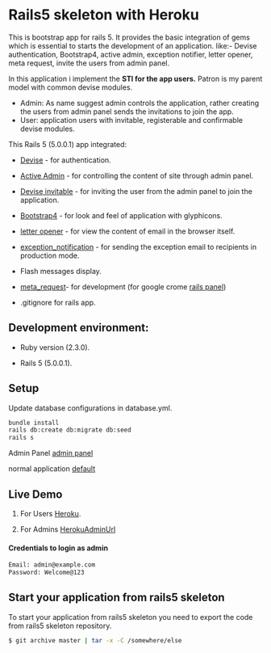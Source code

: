 # Rails5 skeleton with Heroku

This is bootstrap app for rails 5. It provides the basic integration of gems which is essential to starts the development of an application.
like:- Devise authentication, Bootstrap4, active admin, exception notifier, letter opener, meta request, invite the users from admin panel.

In this application i implement the **STI for the app users.** Patron is my parent model with common devise modules.
* Admin: As name suggest admin controls the application, rather creating the users from admin panel sends the invitations to join the app.
* User: application users with invitable, registerable and confirmable devise modules.

This Rails 5 (5.0.0.1) app integrated:

* [Devise] - for authentication.

* [Active Admin] - for controlling the content of site through admin panel.

* [Devise invitable] - for inviting the user from the admin panel to join the application.

* [Bootstrap4] - for look and feel of application with glyphicons.

* [letter opener] - for view the content of email in the browser itself.

* [exception_notification] - for sending the exception email to recipients in production mode.

* Flash messages display.

* [meta_request]- for development (for google crome [rails panel])

* .gitignore for rails app.

## Development environment:

* Ruby version (2.3.0).

* Rails 5 (5.0.0.1).

## Setup

Update database configurations in database.yml.

```sh
bundle install
rails db:create db:migrate db:seed
rails s
```

Admin Panel [admin panel]

normal application [default]

## Live Demo

1. For Users [Heroku].

2. For Admins [HerokuAdminUrl]

#### Credentials to login as admin
```sh
Email: admin@example.com
Password: Welcome@123
```




## Start your application from rails5 skeleton

To start your application from rails5 skeleton you need to export the code from rails5 skeleton repository.

```sh
$ git archive master | tar -x -C /somewhere/else
```

   [Devise]: <https://github.com/plataformatec/devise>

   [Active Admin]: <https://github.com/activeadmin/activeadmin>

   [Devise invitable]: <https://github.com/scambra/devise_invitable>

   [Bootstrap4]: <http://v4-alpha.getbootstrap.com/>

   [letter opener]: <https://github.com/ryanb/letter_opener>

   [exception_notification]: <https://github.com/smartinez87/exception_notification>

   [meta_request]: <https://github.com/dejan/rails_panel/tree/master/meta_request>

   [rails panel]: <https://github.com/dejan/rails_panel>

   [admin panel]: <http://localhost:3000/admin/admins>

   [default]: <http://localhost:3000/users/sign-in>

   [Heroku]: <https://rails5-skeleton.herokuapp.com/>

   [HerokuAdminUrl]: <https://rails5-skeleton.herokuapp.com/admin/>